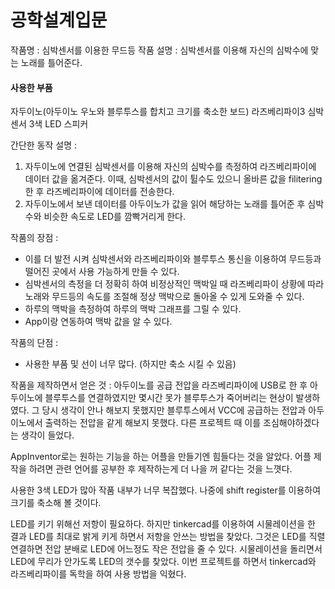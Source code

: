 # 공학설계입문

작품명 : 심박센서를 이용한 무드등
작품 설명 : 심박센서를 이용해 자신의 심박수에 맞는 노래를 틀어준다.

#### 사용한 부품

자두이노(아두이노 우노와 블루투스를 합치고 크기를 축소한 보드)
라즈베리파이3
심박센서
3색 LED
스피커

간단한 동작 설명 : 
 1. 자두이노에 연결된 심박센서를 이용해 자신의 심박수를 측정하여 라즈베리파이에 데이터 값을 옮겨준다.
 이때, 심박센서의 값이 튈수도 있으니 올바른 값을 filitering 한 후 라즈베리파이에 데이터를 전송한다.
 2. 자두이노에서 보낸 데이터를 아두이노가 값을 읽어 해당하는 노래를 틀어준 후 심박수와 비슷한 속도로 LED를 깜빡거리게 한다.
 
작품의 장점 : 
 - 이를 더 발전 시켜 심박센서와 라즈베리파이와 블루투스 통신을 이용하여 무드등과 떨어진 곳에서 사용 가능하게 만들 수 있다.
 - 심박센서의 측정을 더 정확히 하여 비정상적인 맥박일 때 라즈베리파이 상황에 따라 노래와 무드등의 속도를 조절해 정상 맥박으로 돌아올 수 있게 도와줄 수 있다.
 - 하루의 맥박을 측정하여 하루의 맥박 그래프를 그릴 수 있다.
 - App이랑 연동하여 맥박 값을 알 수 있다.

작품의 단점 : 
 - 사용한 부품 및 선이 너무 많다. (하지만 축소 시킬 수 있음)

작품을 제작하면서 얻은 것 : 
 아두이노를 공급 전압을 라즈베리파이에 USB로 한 후 아두이노에 블루투스를 연결하였지만 몇시간 못가 블루투스가 죽어버리는 현상이 발생하였다.
 그 당시 생각이 안나 해보지 못했지만 블루투스에서 VCC에 공급하는 전압과 아두이노에서 출력하는 전압을 같게 해보지 못했다. 다른 프로젝트 때 이를 조심해야하겠다는 생각이 들었다.

 AppInventor로는 원하는 기능을 하는 어플을 만들기엔 힘들다는 것을 알았다. 어플 제작을 하려면 관련 언어를 공부한 후 제작하는게 더 나을 꺼 같다는 것을 느꼇다.

 사용한 3색 LED가 많아 작품 내부가 너무 복잡했다. 나중에 shift register를 이용하여 크기를 축소해 볼 것이다.

 LED를 키기 위해선 저항이 필요하다. 하지만 tinkercad를 이용하여 시물레이션을 한 결과 LED를 최대로 밝게 키게 하면서 저항을 안쓰는 방법을 찾았다. 그것은 LED를 직렬연결하면 전압 분배로 LED에 어느정도 작은 전압을 줄 수 있다. 시물레이션을 돌리면서 LED에 무리가 안가도록 LED의 갯수를 찾았다. 이번 프로젝트를 하면서 tinkercad와 라즈베리파이를 독학을 하여 사용 방법을 익혔다.